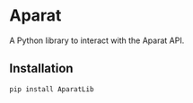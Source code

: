 # Aparat

A Python library to interact with the Aparat API.

## Installation

```bash
pip install AparatLib
